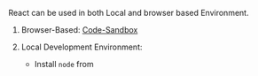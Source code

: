 React can be used in both Local and browser based Environment.

1. Browser-Based: [Code-Sandbox](https://codesandbox.io/s/react-new)

2. Local Development Environment: 

	- Install `node` from 